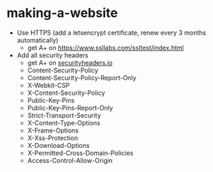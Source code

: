 # making-a-website

- Use HTTPS (add a letsencrypt certificate, renew every 3 months automatically)
  - get A+ on https://www.ssllabs.com/ssltest/index.html
- Add all security headers
  - get A+ on [securityheaders.io](securityheaders.io)
  - Content-Security-Policy
  - Content-Security-Policy-Report-Only
  - X-Webkit-CSP
  - X-Content-Security-Policy
  - Public-Key-Pins
  - Public-Key-Pins-Report-Only
  - Strict-Transport-Security
  - X-Content-Type-Options
  - X-Frame-Options
  - X-Xss-Protection
  - X-Download-Options
  - X-Permitted-Cross-Domain-Policies
  - Access-Control-Allow-Origin
